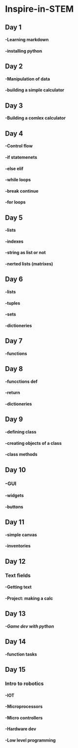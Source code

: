# Inspire-in-STEM
## Day 1
#### -Learning markdown
#### -installing python
## Day 2
#### -Manipulation of data
#### -building a simple calculator
## Day 3
#### -Building a comlex calculator
## Day 4
#### -Control flow
#### -if statemenets
#### -else elif
#### -while loops
#### -break continue
#### -for loops
## Day 5
  #### -lists
  #### -indexes
  #### -string as list or not
  #### -nerted lists (matrixes)
## Day 6
#### -lists
#### -tuples
#### -sets
#### -dictioneries

## Day 7
#### -functions
## Day 8
 #### -funcctions def
 #### -return
 #### -dictioneries
 ## Day 9
 #### -defining class
 #### -creating objects of a class
 #### -class methods
 
 ## Day 10 
 ### -GUI
 #### -widgets
 #### -buttons
 ## Day 11
 #### -simple canvas
 #### -inventories
 
 ## Day 12
 ### Text fields
 #### -Getting text
 #### -Project: making a calc
 
 ## Day 13
 ##### -Game dev with python
 
 ## Day 14
 #### -function tasks
 
 
 ## Day 15
 ### Intro to robotics
 #### -IOT
 #### -Microprocessors
 #### -Micro controllers
 #### -Hardware dev
 #### -Low level programming
